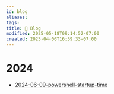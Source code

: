```yaml
---
id: blog
aliases: 
tags: 
title: 📝 Blog
modified: 2025-05-18T09:14:52-07:00
created: 2025-04-06T16:59:33-07:00
---
```

# 2024

* [2024-06-09-powershell-startup-time](2024-06-09-powershell-startup-time.md)